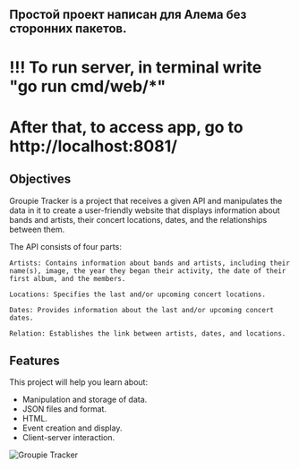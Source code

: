 ## Простой проект написан для Алема без сторонних пакетов. 

# !!! To run server, in terminal write "go run cmd/web/*"
# After that, to access app, go to http://localhost:8081/

## Objectives

Groupie Tracker is a project that receives a given API and manipulates the data in it to create a user-friendly website that displays information about bands and artists, their concert locations, dates, and the relationships between them.

The API consists of four parts:

    Artists: Contains information about bands and artists, including their name(s), image, the year they began their activity, the date of their first album, and the members.

    Locations: Specifies the last and/or upcoming concert locations.

    Dates: Provides information about the last and/or upcoming concert dates.

    Relation: Establishes the link between artists, dates, and locations.

## Features

This project will help you learn about:

 - Manipulation and storage of data.
 - JSON files and format.
 - HTML.
 - Event creation and display.
 - Client-server interaction.

![Groupie Tracker](ui/static/img/bla.png)
